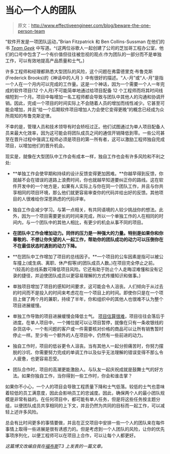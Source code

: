 # 当心一个人的团队

> 原文：<http://www.effectiveengineer.com/blog/beware-the-one-person-team>

“软件开发是一项团队运动，”Brian Fitzpatrick 和 Ben Collins-Sussman 在他们的书 [*Team Geek*](http://www.amazon.com/Team-Geek-Software-Developers-Working/dp/1449302440?tag=theeffeengi-20) 中写道。^(这两位谷歌人一起创建了公司的芝加哥工程办公室，他们的口号中包含了一个有价值但往往被忽视的观点:作为团队的一部分而不是单独工作，可以有效地提高产品质量和士气。)

许多工程师和经理都熟悉大型团队的风险，这个问题在弗雷德里克·布鲁克斯(Frederick Brooks)的《神话中的人月 》中有很好的描述。“人-月”或“人-月”是指一个人在一个月内可以完成的工作量。这是一个神话，因为一个需要一个人一年完成的软件项目(12 个人月)不可能简单地通过给项目配备 12 个工程师而将其时间线缩短到一个月。项目中每增加一名工程师都会导致与团队中其他人的沟通和协调开销。因此，完成一个项目的时间实际上不会随着人员的增加而线性减少。它甚至可能会增加，并且“给一个后期软件项目增加人力会使它变得更晚”的概念已经成为众所周知的布鲁克斯定律。

不幸的是，管理人员和技术领导有时会矫枉过正。他们试图通过为单人项目配备人员来最大化效率，因为这可能会将团队成员之间的通信开销降低到零。一些公司甚至在晋升过程中强调工程师必须是项目的第一所有者，这可以激励工程师独自完成项目，以增加他们的晋升机会。

现实是，就像在大型团队中工作会有成本一样，独自工作也会有许多风险和不利之处:

*   **单独工作会使早期和持续的设计反馈变得更加困难。**你越早得到反馈，你就越不会在错误的道路上浪费时间，你也就越早知道要纠正你的路线。这在软件开发中的一个地方是，如果有人实际上与你在同一个团队工作，并且与你共享相同的项目环境，那么他们就更容易审查你的代码并给出好的反馈。其他项目的人很难给你深思熟虑的代码评审。

*   独自工作会减少学习。与第一点相关，有共同语境的人较少挑战你的想法。此外，因为一个项目需要更长的时间来完成，所以一个单独工作的人在相同的时间内，与一个团队中的其他人相比，有更少的机会从事不同的项目。

*   **在团队中工作会增加动力。同伴的压力是一种强大的力量。特别是如果你和你尊敬的、不想让你失望的人一起工作，帮助你的团队成功的动力可以压倒你在不在最佳状态时遇到的动力下降。**

*   **在团队中工作增加了项目的总线因子。**一个项目的公车因素是指可以被公车撞上(或生病、离职、休产假等)的团队成员人数。)在项目完全停止之前。^(较高的总线系数可降低项目风险。它还有助于防止个人走晦涩难懂和没有记录的捷径，并迫使团队成员以更容易理解的方式传播知识和做事。)

*   单独项目增加了项目的感知时间要求，这可能会令人沮丧。人们倾向于从过去的时间而不是投入的时间来考虑花在一个项目上的时间。即使你只是在一个项目上做了两个月的兼职，持续了半年，你和组织中的其他人也很难不认为整个项目进展缓慢。

*   单独工作导致的项目进展缓慢会降低士气。 [项目估算很难](/blog/why-overtime-doesnt-work)，项目往往会落后于进度。在单人项目中，一个摊位就可以让项目暂停，就像在只有一条收银线的杂货店中，一个有问题的客户或一件需要核对价格的商品可以让所有销售暂时停止一样。至少有一个额外的人在项目中，仍然有一些前进的动力。

*   独自工作时，项目的低谷更令人沮丧。当有其他人一起分担痛苦时，你努力摆脱的沙坑、你需要努力完成的单调工作以及似乎无法理解的错误变得不那么令人疲惫，也更容易忍受。

*   团队合作时，项目的高潮更能激励人。与队友一起庆祝成就是鼓舞士气的好方法。如果你独自工作，当你得到一些工作时，你会和谁击掌？

如果你不小心，一个人的项目会导致工程质量下降和士气低落。较低的士气也意味着较低的员工满意度，因此会影响员工的忠诚度。因此，确保两个人的最小团队规模是非常有益的。在任何项目中，都可能有单人任务，但是将这些任务按主题分组，以便团队成员共享相同的上下文，并且仍然为共同的目标而一起工作，可以减轻上述许多风险。

总会有比时间更多的事情要做，并且在正交项目中安排一些一个人的团队来在每件事情上取得一些进展是很有诱惑力的。但是考虑到一个人团队的风险，让你的优先事项序列化，以便工程师可以在项目上合作，可以让每个人都更好。

*这篇博文改编自我在[福布斯](http://www.forbes.com/sites/quora/2013/01/23/why-and-where-is-teamwork-important/)T3 上发表的一篇文章。*